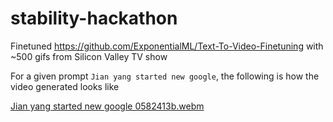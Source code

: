 # stability-hackathon

Finetuned https://github.com/ExponentialML/Text-To-Video-Finetuning with ~500 gifs from Silicon Valley TV show

For a given prompt `Jian yang started new google`, the following is how the video generated looks like

[Jian yang started new google 0582413b.webm](https://github.com/one-shot-finish/stability-hackathon/assets/23659430/3b02db8a-b616-4097-b47e-16527a5023fd)
